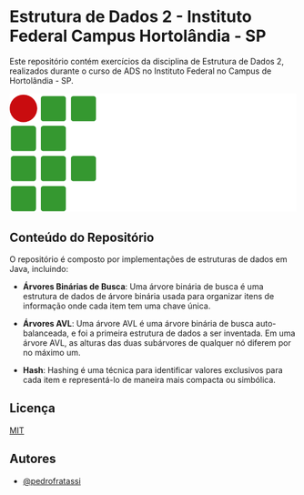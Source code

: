 
# Estrutura de Dados 2 - Instituto Federal Campus Hortolândia - SP

Este repositório contém exercícios da disciplina de Estrutura de Dados 2, realizados durante o curso de ADS no Instituto Federal no Campus de Hortolândia - SP.

<p align="center">
    <img src="https://github.com/pedrofratassi/portifolio/blob/main/imagem/logo_IF_branca.png?raw=true" />
</p>

## Conteúdo do Repositório

O repositório é composto por implementações de estruturas de dados em Java, incluindo:

- **Árvores Binárias de Busca**: Uma árvore binária de busca é uma estrutura de dados de árvore binária usada para organizar itens de informação onde cada item tem uma chave única.

- **Árvores AVL**: Uma árvore AVL é uma árvore binária de busca auto-balanceada, e foi a primeira estrutura de dados a ser inventada. Em uma árvore AVL, as alturas das duas subárvores de qualquer nó diferem por no máximo um.

- **Hash**: Hashing é uma técnica para identificar valores exclusivos para cada item e representá-lo de maneira mais compacta ou simbólica.
## Licença

[MIT](https://choosealicense.com/licenses/mit/)


## Autores

- [@pedrofratassi](https://github.com/pedrofratassi)

